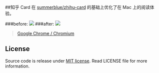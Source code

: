 ##知乎 Card
在 [summerblue/zhihu-card](https://github.com/summerblue/zhihu-card) 的基础上优化了在 Mac 上的阅读体验。

###before:
![](http://ww4.sinaimg.cn/large/d815815bgw1ete3hmtlgjj21200q2gv2.jpg)
###after:
![](http://ww1.sinaimg.cn/large/d815815bgw1ete3ei9gn6j21200q2jz0.jpg)

> [Google Chrome / Chromium](https://github.com/YellowDi/zhihu-card)

## License

Source code is release under [MIT license](http://mit-license.org/).
Read LICENSE file for more information.